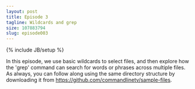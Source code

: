 ```yaml
---
layout: post
title: Episode 3
tagline: Wildcards and grep
size: 107883794
slug: episode003
---
```

{% include JB/setup %}

In this episode, we use basic wildcards to select files, and then explore how
the 'grep' command can search for words or phrases across multiple files. As
always, you can follow along using the same directory structure by downloading
it from <https://github.com/commandlinetv/sample-files>.

